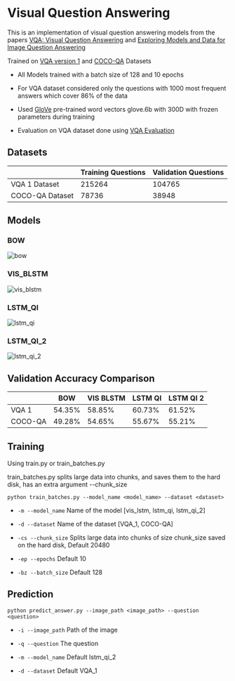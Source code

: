 # Visual Question Answering

This is an implementation of visual question answering models from the papers [VQA: Visual Question Answering](https://arxiv.org/pdf/1505.00468.pdf) and [Exploring Models and Data for Image Question Answering](https://arxiv.org/abs/1505.02074)

Trained on [VQA version 1](https://visualqa.org/vqa_v1_download.html) and [COCO-QA](https://www.cs.toronto.edu/~mren/research/imageqa/data/cocoqa/) Datasets

* All Models trained with a batch size of 128 and 10 epochs

* For VQA dataset considered only the questions with 1000 most frequent answers which cover 86% of the data

* Used [GloVe](https://nlp.stanford.edu/projects/glove/) pre-trained word vectors glove.6b with 300D with frozen parameters during training

* Evaluation on VQA dataset done using [VQA Evaluation](https://github.com/GT-Vision-Lab/VQA/tree/master/PythonEvaluationTools)

## Datasets

|  | Training Questions | Validation Questions | 
| --- | --- | --- | 
| VQA 1 Dataset | 215264 | 104765 | 
| COCO-QA Dataset | 78736 | 38948 | 

## Models

### BOW
![bow](https://drive.google.com/uc?export=view&id=1VWwCbp5mlCjYdDUHOfpT3gzf1K0MpJ7d)

### VIS_BLSTM
![vis_blstm](https://drive.google.com/uc?export=view&id=1237yA6eGkuNUG6kUk4ddbkj5AL-YmY1l)

### LSTM_QI
![lstm_qi](https://drive.google.com/uc?export=view&id=16zp5wEphpv2tTIRurlAh3WZGxh-dlyaX)

### LSTM_QI_2
![lstm_qi_2](https://drive.google.com/uc?export=view&id=1JmGI1b6LE46FNpAykOwqmfwKxpuqzxkf)

## Validation Accuracy Comparison

| | BOW | VIS BLSTM | LSTM QI | LSTM QI 2 |
| --- | --- | --- | ---| ---|
| VQA 1 | 54.35% | 58.85% | 60.73% | 61.52% |
| COCO-QA  | 49.28% | 54.65% | 55.67% | 55.21% | 

## Training

Using train.py or train_batches.py

train_batches.py splits large data into chunks, and saves them to the hard disk, has an extra argument --chunk_size
```
python train_batches.py --model_name <model_name> --dataset <dataset>
```
* ```-m --model_name``` Name of the model [vis_lstm, lstm_qi, lstm_qi_2]

* ```-d --dataset``` Name of the dataset [VQA_1, COCO-QA]

* ```-cs --chunk_size``` Splits large data into chunks of size chunk_size saved on the hard disk, Default 20480

* ```-ep --epochs``` Default 10

* ```-bz --batch_size``` Default 128

## Prediction

```
python predict_answer.py --image_path <image_path> --question <question>
```
* ```-i --image_path``` Path of the image

* ```-q --question``` The question

* ```-m --model_name``` Default lstm_qi_2

* ```-d --dataset``` Default VQA_1
